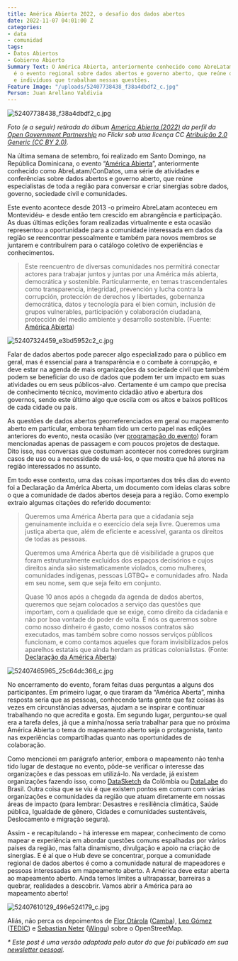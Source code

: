 ```yaml
---
title: América Abierta 2022, o desafio dos dados abertos
date: 2022-11-07 04:01:00 Z
categories:
- data
- comunidad
tags:
- Datos Abiertos
- Gobierno Abierto
Summary Text: O América Abierta, anteriormente conhecido como AbreLatam/ConDatos,
  é o evento regional sobre dados abertos e governo aberto, que reúne organizações
  e indivíduos que trabalham nessas questões.
Feature Image: "/uploads/52407738438_f38a4dbdf2_c.jpg"
Person: Juan Arellano Valdivia
---
```


![52407738438_f38a4dbdf2_c.jpg](/uploads/52407738438_f38a4dbdf2_c.jpg)

*Foto (e a seguir) retirada do álbum [America Abierta (2022)](https://www.flickr.com/photos/opengovpart/albums/72177720302678908/) da perfil da [Open Government Partnership](https://www.flickr.com/photos/opengovpart/) no Flickr sob uma licença CC [Atribuição 2.0 Generic (CC BY 2.0)](https://creativecommons.org/licenses/by/2.0/deed.pt_BR).*

Na última semana de setembro, foi realizado em Santo Domingo, na República Dominicana, o evento “[América Abierta](https://americaabierta.org/)”, anteriormente conhecido como AbreLatam/ConDatos, uma série de atividades e conferências sobre dados abertos e governo aberto, que reúne especialistas de toda a região para conversar e criar sinergias sobre dados, governo, sociedade civil e comunidades.

Este evento acontece desde 2013 -o primeiro AbreLatam aconteceu em Montevidéu- e desde então tem crescido em abrangência e participação. As duas últimas edições foram realizadas virtualmente e esta ocasião representou a oportunidade para a comunidade interessada em dados da região se reencontrar pessoalmente e também para novos membros se juntarem e contribuírem para o catálogo coletivo de experiências e conhecimentos.

> Este reencuentro de diversas comunidades nos permitirá conectar actores para trabajar juntos y juntas por una América más abierta, democrática y sostenible. Particularmente, en temas trascendentales como transparencia, integridad, prevención y lucha contra la corrupción, protección de derechos y libertades, gobernanza democrática, datos y tecnología para el bien común, inclusión de grupos vulnerables, participación y colaboración ciudadana, protección del medio ambiente y desarrollo sostenible. (Fuente: [América Abierta](https://americaabierta.org/acerca-de/))

![52407324459_e3bd5952c2_c.jpg](/uploads/52407324459_e3bd5952c2_c.jpg)

Falar de dados abertos pode parecer algo especializado para o público em geral, mas é essencial para a transparência e o combate à corrupção, e deve estar na agenda de mais organizações da sociedade civil que também podem se beneficiar do uso de dados que podem ter um impacto em suas atividades ou em seus públicos-alvo. Certamente é um campo que precisa de conhecimento técnico, movimento cidadão ativo e abertura dos governos, sendo este último algo que oscila com os altos e baixos políticos de cada cidade ou país.

As questões de dados abertos georreferenciados em geral ou mapeamento aberto em particular, embora tenham tido um certo papel nas edições anteriores do evento, nesta ocasião (ver [programação do evento](https://americaabierta.org/agenda/)) foram mencionadas apenas de passagem e com poucos projetos de destaque. Dito isso, nas conversas que costumam acontecer nos corredores surgiram casos de uso ou a necessidade de usá-los, o que mostra que há atores na região interessados ​​no assunto.

Em todo esse contexto, uma das coisas importantes dos três dias do evento foi a Declaração da América Aberta, um documento com ideias claras sobre o que a comunidade de dados abertos deseja para a região. Como exemplo extraio algumas citações do referido documento:

> Queremos uma América Aberta para que a cidadania seja genuinamente incluída e o exercício dela seja livre. Queremos uma justiça aberta que, além de eficiente e acessível, garanta os direitos de todas as pessoas.
>
> Queremos uma América Aberta que dê visibilidade a grupos que foram estruturalmente excluídos dos espaços decisórios e cujos direitos ainda são sistematicamente violados, como mulheres, comunidades indígenas, pessoas LGTBQ\+ e comunidades afro. Nada em seu nome, sem que seja feito em conjunto.
>
> Quase 10 anos após a chegada da agenda de dados abertos, queremos que sejam colocados a serviço das questões que importam, com a qualidade que se exige, como direito da cidadania e não por boa vontade do poder de volta. E nós os queremos sobre como nosso dinheiro é gasto, como nossos contratos são executados, mas também sobre como nossos serviços públicos funcionam, e como contamos aqueles que foram invisibilizados pelos aparelhos estatais que ainda herdam as práticas colonialistas. (Fonte: [Declaração da América Aberta](https://americaabierta.org/abrelatam-queremos-una-americaabierta-para-todas-las-personas/))

![52407465965_25c64dc366_c.jpg](/uploads/52407465965_25c64dc366_c.jpg)

No encerramento do evento, foram feitas duas perguntas a alguns dos participantes. Em primeiro lugar, o que tiraram da “América Aberta”, minha resposta seria que as pessoas, conhecendo tanta gente que faz coisas às vezes em circunstâncias adversas, ajudam a se inspirar e continuar trabalhando no que acredita e gosta. Em segundo lugar, perguntou-se qual era a tarefa deles, já que a minha/nossa seria trabalhar para que no próxima América Abierta o tema do mapeamento aberto seja o protagonista, tanto nas experiências compartilhadas quanto nas oportunidades de colaboração.

Como mencionei em parágrafo anterior, embora o mapeamento não tenha tido lugar de destaque no evento, pôde-se verificar o interesse das organizações e das pessoas em utilizá-lo. Na verdade, já existem organizações fazendo isso, como [DataSketch](https://www.datasketch.co/) da Colômbia ou [DataLabe](https://datalabe.org/) do Brasil. Outra coisa que se viu é que existem pontos em comum com várias organizações e comunidades da região que atuam diretamente em nossas áreas de impacto (para lembrar: Desastres e resiliência climática, Saúde pública, Igualdade de gênero, Cidades e comunidades sustentáveis, Deslocamento e migração segura).

Assim - e recapitulando - há interesse em mapear, conhecimento de como mapear e experiência em abordar questões comuns espalhadas por vários países da região, mas falta dinamismo, divulgação e apoio na criação de sinergias. E é aí que o Hub deve se concentrar, porque a comunidade regional de dados abertos é como a comunidade natural de mapeadores e pessoas interessadas em mapeamento aberto. A América deve estar aberta ao mapeamento aberto. Ainda temos limites a ultrapassar, barreiras a quebrar, realidades a descobrir. Vamos abrir a América para ao mapeamento aberto!

![52407610129_496e524179_c.jpg](/uploads/52407610129_496e524179_c.jpg)

Aliás, não perca os depoimentos de [Flor Otárola](https://www.instagram.com/p/CjS7JTSgcTn/) ([Camba](https://camba.coop/)), [Leo Gómez](https://www.instagram.com/p/CkFjCPUgbjP/) ([TEDIC](https://www.tedic.org/)) e [Sebastian Neter](https://www.instagram.com/p/CkoOl3OpEpG/) ([Wingu](https://winguweb.org/)) sobre o OpenStreetMap.

*\* Este post é uma versão adaptada pelo autor do que foi publicado em sua [newsletter pessoal](https://cyberjuan.substack.com/p/america-abierta-2022?sd=pf).*